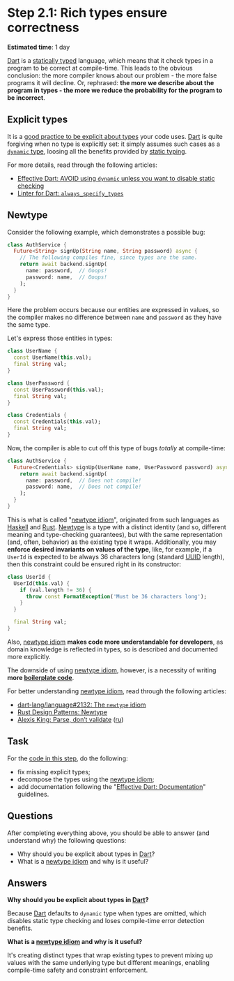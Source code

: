 Step 2.1: Rich types ensure correctness
=======================================

**Estimated time**: 1 day

[Dart] is a [statically typed][1] language, which means that it check types in a program to be correct at compile-time. This leads to the obvious conclusion: the more compiler knows about our problem - the more false programs it will decline. Or, rephrased: **the more we describe about the program in types - the more we reduce the probability for the program to be incorrect**.




## Explicit types

It is a [good practice to be explicit about types][12] your code uses. [Dart] is quite forgiving when no type is explicitly set: it simply assumes such cases as a [`dynamic` type][11], loosing all the benefits provided by [static typing][1].

For more details, read through the following articles:
- [Effective Dart: AVOID using `dynamic` unless you want to disable static checking][12]
- [Linter for Dart: `always_specify_types`][13]




## Newtype

Consider the following example, which demonstrates a possible bug:
```dart
class AuthService {
  Future<String> signUp(String name, String password) async {
    // The following compiles fine, since types are the same.
    return await backend.signUp(
      name: password,  // Ooops!
      password: name,  // Ooops!
    );
  }
}
```
Here the problem occurs because our entities are expressed in values, so the compiler makes no difference between `name` and `password` as they have the same type.

Let's express those entities in types:
```dart
class UserName {
  const UserName(this.val);
  final String val;
}

class UserPassword {
  const UserPassword(this.val);
  final String val;
}

class Credentials {
  const Credentials(this.val);
  final String val;
}
```

Now, the compiler is able to cut off this type of bugs _totally_ at compile-time:
```dart
class AuthService {
  Future<Credentials> signUp(UserName name, UserPassword password) async {
    return await backend.signUp(
      name: password,  // Does not compile!
      password: name,  // Does not compile!
    );
  }
}
```

This is what is called "[newtype idiom][21]", originated from such languages as [Haskell] and [Rust]. [Newtype][21] is a type with a distinct identity (and so, different meaning and type-checking guarantees), but with the same representation (and, often, behavior) as the existing type it wraps. Additionally, you may **enforce desired invariants on values of the type**, like, for example, if a `UserId` is expected to be always 36 characters long (standard [UUID] length), then this constraint could be ensured right in its constructor:
```dart
class UserId {
  UserId(this.val) {
    if (val.length != 36) {
      throw const FormatException('Must be 36 characters long');
    }
  }

  final String val;
}
```

Also, [newtype idiom][21] **makes code more understandable for developers**, as domain knowledge is reflected in types, so is described and documented more explicitly.

The downside of using [newtype idiom][21], however, is a necessity of writing **more [boilerplate code][25]**.

For better understanding [newtype idiom][21], read through the following articles:
- [dart-lang/language#2132: The `newtype` idiom][21]
- [Rust Design Patterns: Newtype][24]
- [Alexis King: Parse, don’t validate][22] ([ru][23])




## Task

For the [code in this step](task.dart), do the following:
- fix missing explicit types;
- decompose the types using the [newtype idiom][21];
- add documentation following the "[Effective Dart: Documentation]" guidelines.




## Questions

After completing everything above, you should be able to answer (and understand why) the following questions:
- Why should you be explicit about types in [Dart]?
- What is a [newtype idiom][21] and why is it useful?


## Answers

**Why should you be explicit about types in [Dart]?**

Because [Dart] defaults to `dynamic` type when types are omitted, which disables static type checking and loses compile-time error detection benefits.

**What is a [newtype idiom][21] and why is it useful?**

It's creating distinct types that wrap existing types to prevent mixing up values with the same underlying type but different meanings, enabling compile-time safety and constraint enforcement.


[Dart]: https://dart.dev
[Effective Dart: Documentation]: https://dart.dev/guides/language/effective-dart/documentation
[Haskell]: https://www.haskell.org
[Rust]: https://www.rust-lang.org
[UUID]: https://en.wikipedia.org/wiki/Universally_unique_identifier

[1]: https://en.wikipedia.org/wiki/Type_system#STATIC
[11]: https://www.educative.io/answers/what-is-a-dynamic-type-in-dart
[12]: https://dart.dev/effective-dart/design#avoid-using-dynamic-unless-you-want-to-disable-static-checking
[13]: https://dart-lang.github.io/linter/lints/always_specify_types.html
[21]: https://github.com/dart-lang/language/issues/2132
[22]: https://lexi-lambda.github.io/blog/2019/11/05/parse-don-t-validate
[23]: https://habr.com/ru/post/498042
[24]: https://rust-unofficial.github.io/patterns/patterns/behavioural/newtype.html
[25]: https://en.wikipedia.org/wiki/Boilerplate_code
